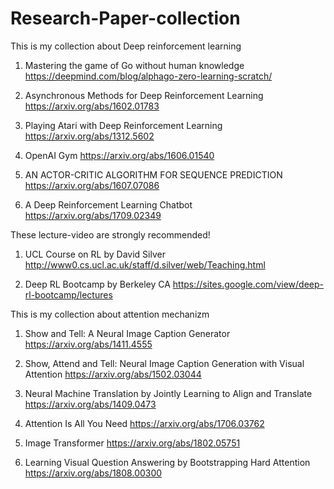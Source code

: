 # Research-Paper-collection

This is my collection about Deep reinforcement learning

1. Mastering the game of Go without human knowledge
      https://deepmind.com/blog/alphago-zero-learning-scratch/

2. Asynchronous Methods for Deep Reinforcement Learning
      https://arxiv.org/abs/1602.01783

3. Playing Atari with Deep Reinforcement Learning https://arxiv.org/abs/1312.5602

4. OpenAI Gym https://arxiv.org/abs/1606.01540
  
5. AN ACTOR-CRITIC ALGORITHM FOR SEQUENCE PREDICTION  https://arxiv.org/abs/1607.07086
      
6. A Deep Reinforcement Learning Chatbot
      https://arxiv.org/abs/1709.02349





These lecture-video are strongly recommended!

1. UCL Course on RL by David Silver  http://www0.cs.ucl.ac.uk/staff/d.silver/web/Teaching.html

2. Deep RL Bootcamp by Berkeley CA   https://sites.google.com/view/deep-rl-bootcamp/lectures



This is my collection about attention mechanizm

1. Show and Tell: A Neural Image Caption Generator
      https://arxiv.org/abs/1411.4555
     
2. Show, Attend and Tell: Neural Image Caption Generation with Visual Attention
      https://arxiv.org/abs/1502.03044
      
3. Neural Machine Translation by Jointly Learning to Align and Translate
      https://arxiv.org/abs/1409.0473
      
4. Attention Is All You Need
      https://arxiv.org/abs/1706.03762
      
5. Image Transformer
      https://arxiv.org/abs/1802.05751
      
6. Learning Visual Question Answering by Bootstrapping Hard Attention
      https://arxiv.org/abs/1808.00300
